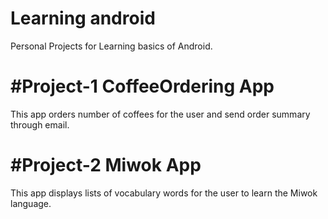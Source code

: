 # Learning android

Personal Projects for Learning basics of Android.

#Project-1 CoffeeOrdering App
=============================

This app orders number of coffees for the user and send order summary through email.

#Project-2 Miwok App
=====================

This app displays lists of vocabulary words for the user to learn the Miwok language.

